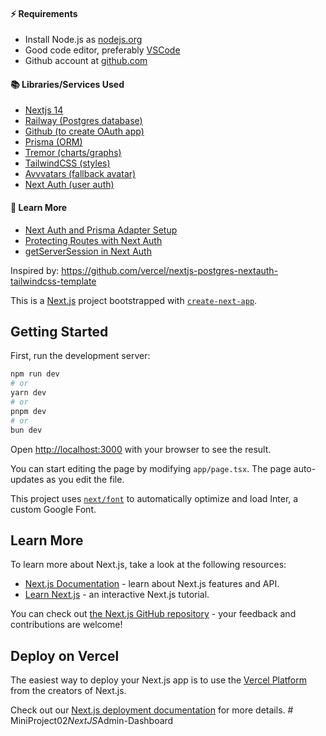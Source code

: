 #### ⚡️ Requirements

- Install Node.js as [nodejs.org](https://nodejs.org)
- Good code editor, preferably [VSCode](https://code.visualstudio.com)
- Github account at [github.com](https://github.com)

#### 📚 Libraries/Services Used

- [Nextjs 14](https://nextjs.org)
- [Railway (Postgres database)](https://railway.app/new)
- [Github (to create OAuth app)](https://github.com/settings/applications/new)
- [Prisma (ORM)](https://prisma.io)
- [Tremor (charts/graphs)](https://tremor.so)
- [TailwindCSS (styles)](https://tailwindcss.com)
- [Avvvatars (fallback avatar)](https://avvvatars.com/)
- [Next Auth (user auth)](https://authjs.dev)

#### 🧠 Learn More

- [Next Auth and Prisma Adapter Setup](https://authjs.dev/reference/adapter/prisma#prismaadapter)
- [Protecting Routes with Next Auth](https://authjs.dev/guides/basics/securing-pages-and-api-routes#nextjs-middleware)
- [getServerSession in Next Auth](https://next-auth.js.org/configuration/nextjs#getServerSession)

Inspired by: https://github.com/vercel/nextjs-postgres-nextauth-tailwindcss-template




This is a [Next.js](https://nextjs.org/) project bootstrapped with [`create-next-app`](https://github.com/vercel/next.js/tree/canary/packages/create-next-app).

## Getting Started

First, run the development server:

```bash
npm run dev
# or
yarn dev
# or
pnpm dev
# or
bun dev
```

Open [http://localhost:3000](http://localhost:3000) with your browser to see the result.

You can start editing the page by modifying `app/page.tsx`. The page auto-updates as you edit the file.

This project uses [`next/font`](https://nextjs.org/docs/basic-features/font-optimization) to automatically optimize and load Inter, a custom Google Font.

## Learn More

To learn more about Next.js, take a look at the following resources:

- [Next.js Documentation](https://nextjs.org/docs) - learn about Next.js features and API.
- [Learn Next.js](https://nextjs.org/learn) - an interactive Next.js tutorial.

You can check out [the Next.js GitHub repository](https://github.com/vercel/next.js/) - your feedback and contributions are welcome!

## Deploy on Vercel

The easiest way to deploy your Next.js app is to use the [Vercel Platform](https://vercel.com/new?utm_medium=default-template&filter=next.js&utm_source=create-next-app&utm_campaign=create-next-app-readme) from the creators of Next.js.

Check out our [Next.js deployment documentation](https://nextjs.org/docs/deployment) for more details.
#   M i n i P r o j e c t 0 2 _ N e x t J S _ A d m i n - D a s h b o a r d 
 
 